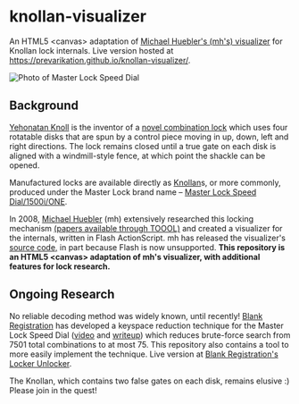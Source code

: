 # knollan-visualizer
An HTML5 &lt;canvas&gt; adaptation of [Michael Huebler's (mh's) visualizer](https://github.com/mh-/AxisVisualizer) for Knollan lock internals. Live version hosted at https://prevarikation.github.io/knollan-visualizer/.

<img src="https://prevarikation.github.io/img/master-lock-promotional-photo.png" alt="Photo of Master Lock Speed Dial">

## Background
[Yehonatan Knoll](https://www.youtube.com/user/yonatan2806/featured) is the inventor of a [novel combination lock](https://patents.google.com/patent/US20030205069A1/) which uses four rotatable disks that are spun by a control piece moving in up, down, left and right directions. The lock remains closed until a true gate on each disk is aligned with a windmill-style fence, at which point the shackle can be opened.

Manufactured locks are available directly as [Knollan](http://knollan.net/)s, or more commonly, produced under the Master Lock brand name – [Master Lock Speed Dial/1500i/ONE](https://www.masterlock.com/products/product/1500iD).

In 2008, [Michael Huebler](http://www.huebler.org/mh/) (mh) extensively researched this locking mechanism [(papers available through TOOOL)](https://toool.nl/Publications) and created a visualizer for the internals, written in Flash ActionScript. mh has released the visualizer's [source code,](https://github.com/mh-/AxisVisualizer) in part because Flash is now unsupported. **This repository is an HTML5 &lt;canvas> adaptation of mh's visualizer, with additional features for lock research.**

## Ongoing Research
No reliable decoding method was widely known, until recently! [Blank Registration](https://github.com/david-miller/speeddial_research) has developed a keyspace reduction technique for the Master Lock Speed Dial ([video](https://www.lockpicking101.com/viewtopic.php?f=9&t=45268&start=45#p495036) and [writeup](https://drive.google.com/file/d/1u3AgRIjficr5jQgkzEi9W6LfUoCii-G_/view)) which reduces brute-force search from 7501 total combinations to at most 75. This repository also contains a tool to more easily implement the technique. Live version at [Blank Registration's Locker Unlocker](https://prevarikation.github.io/knollan-visualizer/blank-registration-locker-unlocker.html).

The Knollan, which contains two false gates on each disk, remains elusive :) Please join in the quest!
